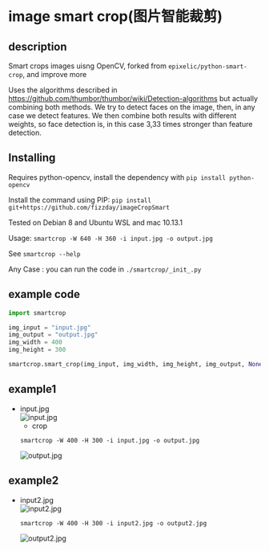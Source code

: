 # image smart crop(图片智能裁剪)  

## description

Smart crops images uisng OpenCV, forked from `epixelic/python-smart-crop`, and improve more

Uses the algorithms described in https://github.com/thumbor/thumbor/wiki/Detection-algorithms but actually combining both methods. We try to detect faces on the image, then, in any case we detect features. We then combine both results with different weights, so face detection is, in this case 3,33 times stronger than feature detection.

## Installing

Requires python-opencv, install the dependency with `pip install python-opencv`

Install the command using PIP: `pip install git+https://github.com/fizzday/imageCropSmart`

Tested on Debian 8 and Ubuntu WSL and mac 10.13.1

Usage: `smartcrop -W 640 -H 360 -i input.jpg -o output.jpg`

See `smartcrop --help`  

Any Case : you can run the code in `./smartcrop/_init_.py`

## example code  
```python
import smartcrop

img_input = "input.jpg"
img_output = "output.jpg"
img_width = 400
img_height = 300

smartcrop.smart_crop(img_input, img_width, img_height, img_output, None)
```

## example1
- input.jpg  
    ![input.jpg](https://raw.githubusercontent.com/fizzday/imageCropSmart/master/smartcrop/input.jpg)  
    - crop  
    ```
    smartcrop -W 400 -H 300 -i input.jpg -o output.jpg
    ```
    ![output.jpg](https://raw.githubusercontent.com/fizzday/imageCropSmart/master/smartcrop/output.jpg)  
    
## example2
- input2.jpg  
    ![input2.jpg](https://raw.githubusercontent.com/fizzday/imageCropSmart/master/smartcrop/input2.jpg)  
    ```
    smartcrop -W 400 -H 300 -i input2.jpg -o output2.jpg
    ```
    ![output2.jpg](https://raw.githubusercontent.com/fizzday/imageCropSmart/master/smartcrop/output2.jpg) 
